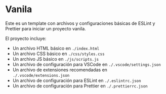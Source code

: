 # Vanila

Este es un template con archivos y configuraciones básicas de ESLint y Prettier para iniciar un proyecto vanila.

El proyecto incluye:

- Un archivo HTML básico en `./index.html`
- Un archivo CSS básico en `./css/styles.css`
- Un archivo JS básico en `./js/scripts.js`
- Un archivo de configuración para VSCode en `./.vscode/settings.json`
- Un archivo de extensiones recomendadas en `./.vscode/extensions.json`
- Un archivo de configuración para ESLint en `./.eslintrc.json`
- Un archivo de configuración para Prettier en `./.prettierrc.json`
